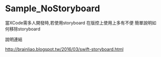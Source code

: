 # Sample_NoStoryboard
當XCode需多人開發時,若使用storyboard   在版控上使用上多有不便   簡單說明如何移除storyboard

說明連結

http://brainliao.blogspot.tw/2016/03/swift-storyboard.html
